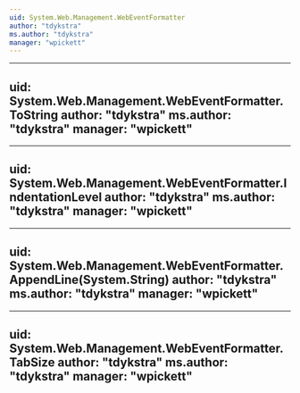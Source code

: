 ```yaml
---
uid: System.Web.Management.WebEventFormatter
author: "tdykstra"
ms.author: "tdykstra"
manager: "wpickett"
---
```


---
uid: System.Web.Management.WebEventFormatter.ToString
author: "tdykstra"
ms.author: "tdykstra"
manager: "wpickett"
---

---
uid: System.Web.Management.WebEventFormatter.IndentationLevel
author: "tdykstra"
ms.author: "tdykstra"
manager: "wpickett"
---

---
uid: System.Web.Management.WebEventFormatter.AppendLine(System.String)
author: "tdykstra"
ms.author: "tdykstra"
manager: "wpickett"
---

---
uid: System.Web.Management.WebEventFormatter.TabSize
author: "tdykstra"
ms.author: "tdykstra"
manager: "wpickett"
---
